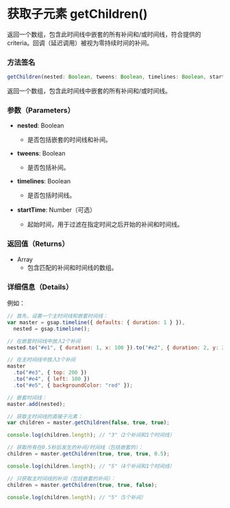 # 获取子元素 getChildren()

返回一个数组，包含此时间线中嵌套的所有补间和/或时间线，符合提供的 criteria。回调（延迟调用）被视为零持续时间的补间。

### 方法签名

```typescript
getChildren(nested: Boolean, tweens: Boolean, timelines: Boolean, startTime: Number): Array
```

返回一个数组，包含此时间线中嵌套的所有补间和/或时间线。

### 参数（Parameters）

- **nested**: Boolean

  - 是否包括嵌套的时间线和补间。

- **tweens**: Boolean

  - 是否包括补间。

- **timelines**: Boolean

  - 是否包括时间线。

- **startTime**: Number（可选）
  - 起始时间，用于过滤在指定时间之后开始的补间和时间线。

### 返回值（Returns）

- Array
  - 包含匹配的补间和时间线的数组。

### 详细信息（Details）

例如：

```javascript
// 首先，设置一个主时间线和嵌套时间线：
var master = gsap.timeline({ defaults: { duration: 1 } }),
  nested = gsap.timeline();

// 在嵌套时间线中放入2个补间
nested.to("#e1", { duration: 1, x: 100 }).to("#e2", { duration: 2, y: 200 });

// 在主时间线中放入3个补间
master
  .to("#e3", { top: 200 })
  .to("#e4", { left: 100 })
  .to("#e5", { backgroundColor: "red" });

// 嵌套时间线：
master.add(nested);

// 获取主时间线的直接子元素：
var children = master.getChildren(false, true, true);

console.log(children.length); // "3"（2个补间和1个时间线）

// 获取所有在0.5秒后发生的补间/时间线（包括嵌套的）：
children = master.getChildren(true, true, true, 0.5);

console.log(children.length); // "5"（4个补间和1个时间线）

// 只获取主时间线的补间（包括嵌套的补间）：
children = master.getChildren(true, true, false);

console.log(children.length); // "5"（5个补间）
```
